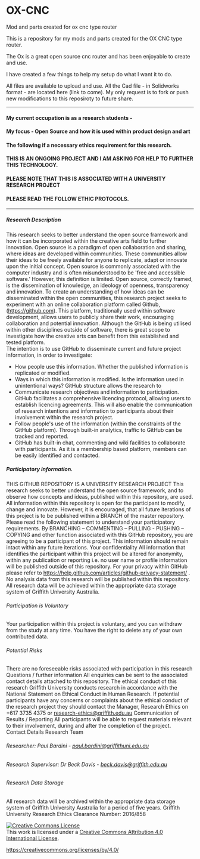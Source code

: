 # OX-CNC
Mod and parts created for ox cnc type router

This is a repository for my mods and parts created for the OX CNC type router.

The Ox is a great open source cnc router and has been enjoyable to create and use.

I have created a few things to help my setup do what I want it to do.

All files are available to upload and use. All the Cad file - in Solidworks format - are located here (link to come).
My only request is to fork or push new modifications to this reposiroty to future share.






***
#### My current occupation is as a research students - 
#### My focus - Open Source and how it is used within product design and art
#### The following if a necessary ethics requirement for this research.

#### THIS IS AN ONGOING PROJECT AND I AM ASKING FOR HELP TO FURTHER THIS TECHNOLOGY.
#### PLEASE NOTE THAT THIS IS ASSOCIATED WITH A UNIVERSITY RESEARCH PROJECT  
#### PLEASE READ THE FOLLOW ETHIC PROTOCOLS.

****

##### Research Description
This research seeks to better understand the open source framework and how it can be incorporated within the creative arts field to further innovation.
Open source is a paradigm of open collaboration and sharing, where ideas are developed within communities. These communities allow their ideas to be freely available for anyone to replicate, adapt or innovate upon the initial concept. Open source is commonly associated with the computer industry and is often misunderstood to be 'free and accessible software.' However, this definition is limited. Open source, correctly framed, is the dissemination of knowledge, an ideology of openness, transparency and innovation.
To create an understanding of how ideas can be disseminated within the open communities, this research project seeks to experiment with an online collaboration platform called Github, (https://github.com). This platform, traditionally used within software development, allows users to publicly share their work, encouraging collaboration and potential innovation. Although the GitHub is being utilised within other disciplines outside of software, there is great scope to investigate how the creative arts can benefit from this established and tested platform.   
The intention is to use GitHub to disseminate current and future project information, in order to investigate:
-	How people use this information.  Whether the published information is replicated or modified.
-	Ways in which this information is modified. Is the information used in unintentional ways?
GitHub structure allows the research to 
-	Communicate research objectives and information to participation. GitHub facilitates a comprehensive licencing protocol, allowing users to establish licencing agreements. This will also enable the communication of research intentions and information to participants about their involvement within the research project.
-	Follow people's use of the information (within the constraints of the GitHub platform). Through built-in analytics, traffic to GitHub can be tracked and reported.
-	GitHub has built-in chat, commenting and wiki facilities to collaborate with participants. As it is a membership based platform, members can be easily identified and contacted.

##### Participatory information.
THIS GITHUB REPOSITORY IS A UNIVERSITY RESEARCH PROJECT 
This research seeks to better understand the open source framework, and to observe how concepts and ideas, published within this repository, are used. All information within this repository is open for the participant to modify, change and innovate. However, it is encouraged, that all future iterations of this project is to be published within a BRANCH of the master repository. 
Please read the following statement to understand your participatory requirements. 
By BRANCHING – COMMENTING – PULLING - PUSHING – COPYING and other function associated with this GitHub repository, you are agreeing to be a participant of this project. This information should remain intact within any future iterations.
Your confidentiality
All information that identifies the participant within this project will be altered for anonymity, within any publication or reporting i.e. no user name or profile information will be published outside of this repository. For your privacy within GitHub please refer to https://help.github.com/articles/github-privacy-statement/ .
No analysis data from this research will be published within this repository. All research data will be achieved within the appropriate data storage system of Griffith University Australia.
###### Participation is Voluntary
Your participation within this project is voluntary, and you can withdraw from the study at any time. You have the right to delete any of your own contributed data. 
###### Potential Risks
There are no foreseeable risks associated with participation in this research
Questions / further information
All enquiries can be sent to the associated contact details attached to this repository.
The ethical conduct of this research
Griffith University conducts research in accordance with the National Statement on Ethical Conduct in Human Research.  If potential participants have any concerns or complaints about the ethical conduct of the research project they should contact the Manager, Research Ethics on +617 3735 4375 or research-ethics@griffith.edu.au
Communication of Results / Reporting
All participants will be able to request materials relevant to their involvement, during and after the completion of the project.  
Contact Details Research Team
###### Researcher:  Paul Bardini - paul.bardini@griffithuni.edu.au
###### Research Supervisor: Dr Beck Davis - beck.davis@griffith.edu.au

###### Research Data Storage
All research data will be archived within the appropriate data storage system of Griffith University Australia for a period of five years.
Griffith University Research Ethics Clearance Number:  2016/858


<a rel="license" href="http://creativecommons.org/licenses/by/4.0/"><img alt="Creative Commons License" style="border-width:0" src="https://i.creativecommons.org/l/by/4.0/88x31.png" /></a><br />This work is licensed under a <a rel="license" href="http://creativecommons.org/licenses/by/4.0/">Creative Commons Attribution 4.0 International License</a>.


https://creativecommons.org/licenses/by/4.0/
